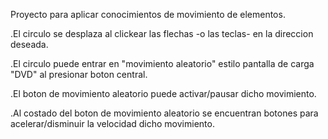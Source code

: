 Proyecto para aplicar conocimientos de movimiento de elementos.

.El circulo se desplaza al clickear las flechas -o las teclas- en la direccion deseada.

.El circulo puede entrar en "movimiento aleatorio" estilo pantalla de carga "DVD" al presionar boton central.

.El boton de movimiento aleatorio puede activar/pausar dicho movimiento.

.Al costado del boton de movimiento aleatorio se encuentran botones para acelerar/disminuir la velocidad dicho movimiento.
